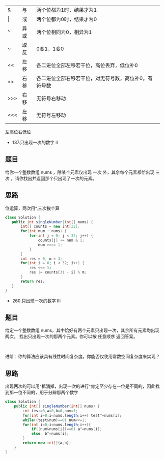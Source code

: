 



|      |      |                                                              |
| ---- | ---- | ------------------------------------------------------------ |
| &    | 与   | 两个位都为1时，结果才为1                                     |
| \|   | 或   | 两个位都为0时，结果才为0                                     |
| ^    | 异或 | 两个位相同为0，相异为1                                       |
| ~    | 取反 | 0变1，1变0                                                   |
| <<   | 左移 | 各二进位全部左移若干位，高位丢弃，低位补0                    |
| >>   | 右移 | 各二进位全部右移若干位，对无符号数，高位补0，有符号数 |
| >>>  | 右移 | 无符号右移动 |
| <<<  | 左移 | 无符号左移动 |

左高位右低位

*  137.只出现一次的数字 II
## 题目
给你一个整数数组 nums ，除某个元素仅出现 一次 外，其余每个元素都恰出现 三次 。请你找出并返回那个只出现了一次的元素。
## 思路
 位运算，两次用^,三次挨个算
 ```java
 class Solution {
    public int singleNumber(int[] nums) {
        int[] counts = new int[32];
        for(int num : nums) {
            for(int j = 0; j < 32; j++) {
                counts[j] += num & 1;
                num >>>= 1;
            }
        }
        int res = 0, m = 3;
        for(int i = 0; i < 32; i++) {
            res <<= 1;
            res |= counts[31 - i] % m;
        }
        return res;
    }
}

 ```
 * 260.只出现一次的数字 III

## 题目
给定一个整数数组 nums，其中恰好有两个元素只出现一次，其余所有元素均出现两次。 找出只出现一次的那两个元素。你可以按 任意顺序 返回答案。

 

进阶：你的算法应该具有线性时间复杂度。你能否仅使用常数空间复杂度来实现？
## 思路
出现两次的可以用^抵消掉，出现一次的进行^肯定至少存在一位是不同的，因此找到那一位不同的，用于分辨那两个数字
```java
class Solution {
    public int[] singleNumber(int[] nums) {
        int test=0,a=0,b=0,num=1;
        for(int i=0;i<nums.length;i++) test^=nums[i];
        while((test&num)==0) num<<=1;
        for(int i=0;i<nums.length;i++){
            if((num&nums[i])==0) a^=nums[i];
            else  b^=nums[i];
        }
        return new int[]{a,b};
    }
}
```
